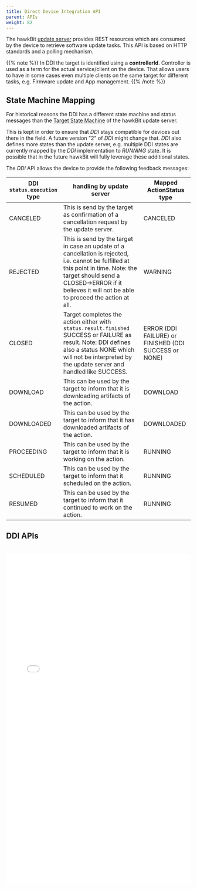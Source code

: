 ```yaml
---
title: Direct Device Integration API
parent: APIs
weight: 82
---
```


The hawkBit [update server](https://github.com/eclipse-hawkbit/hawkbit) provides REST resources which are consumed by
the device to retrieve software update tasks.
This API is based on HTTP standards and a polling mechanism.
<!--more-->

{{% note %}}
In DDI the target is identified using a  **controllerId**. Controller is used as a term for the actual service/client on
the device. That allows users to have in some cases even multiple clients on the same target for different tasks, e.g.
Firmware update and App management.
{{% /note %}}

## State Machine Mapping

For historical reasons the DDI has a different state machine and status messages than
the [Target State Machine](../../concepts/targetstate/) of the hawkBit update server.

This is kept in order to ensure that _DDI_ stays compatible for devices out there in the field. A future version "2" of
_DDI_ might change that. _DDI_ also defines more states than the update server, e.g. multiple DDI states are currently
mapped by the _DDI_ implementation to _RUNNING_ state. It is possible that in the future hawkBit will fully leverage
these additional states.

The _DDI_ API allows the device to provide the following feedback messages:

 DDI `status.execution` type | handling by update server                                                                                                                                                                                                                 | Mapped ActionStatus type                              
-----------------------------|-------------------------------------------------------------------------------------------------------------------------------------------------------------------------------------------------------------------------------------------|-------------------------------------------------------
 CANCELED                    | This is send by the target as confirmation of a cancellation request by the update server.                                                                                                                                                | CANCELED                                              
 REJECTED                    | This is send by the target in case an update of a cancellation is rejected, i.e. cannot be fulfilled at this point in time. Note: the target should send a CLOSED->ERROR if it believes it will not be able to proceed the action at all. | WARNING                                               
 CLOSED                      | Target completes the action either with `status.result.finished` SUCCESS or FAILURE as result. Note: DDI defines also a status NONE which will not be interpreted by the update server and handled like SUCCESS.                          | ERROR (DDI FAILURE) or FINISHED (DDI SUCCESS or NONE) 
 DOWNLOAD                    | This can be used by the target to inform that it is downloading artifacts of the action.                                                                                                                                                  | DOWNLOAD                                              
 DOWNLOADED                  | This can be used by the target to inform that it has downloaded artifacts of the action.                                                                                                                                                  | DOWNLOADED                                            
 PROCEEDING                  | This can be used by the target to inform that it is working on the action.                                                                                                                                                                | RUNNING                                               
 SCHEDULED                   | This can be used by the target to inform that it scheduled on the action.                                                                                                                                                                 | RUNNING                                               
 RESUMED                     | This can be used by the target to inform that it continued to work on the action.                                                                                                                                                         | RUNNING                                               

## DDI APIs

<iframe style="padding-top: 20px;" width="100%" height="900px" frameborder="0" src="../../rest-api/ddi.html"></iframe>
